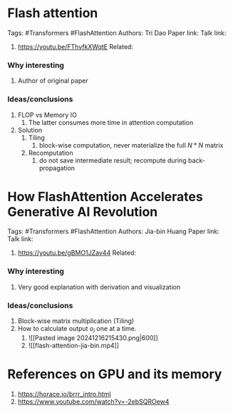 # Flash attention
Tags: #Transformers  #FlashAttention 
Authors: Tri Dao
Paper link: 
Talk link: 
1. https://youtu.be/FThvfkXWqtE
Related: 
### Why interesting
1. Author of original paper
### Ideas/conclusions
1.  FLOP vs Memory IO
	1. The latter consumes more time in attention computation
2. Solution
	1. Tiling
		1. block-wise computation, never materialize the full $N*N$ matrix
	2. Recomputation
		1. do not save intermediate result; recompute during back-propagation

# How FlashAttention Accelerates Generative AI Revolution
Tags: #Transformers  #FlashAttention 
Authors: Jia-bin Huang
Paper link: 
Talk link: 
1. https://youtu.be/gBMO1JZav44
Related: 
### Why interesting
1. Very good explanation with derivation and visualization
### Ideas/conclusions
1. Block-wise matrix multiplication (Tiling)
2. How to calculate output $o_i$ one at a time.
	1. ![[Pasted image 20241216215430.png|600]]
	2. ![[flash-attention-jia-bin.mp4]]
# References on GPU and its memory
1. https://horace.io/brrr_intro.html
2. https://www.youtube.com/watch?v=-2ebSQROew4
